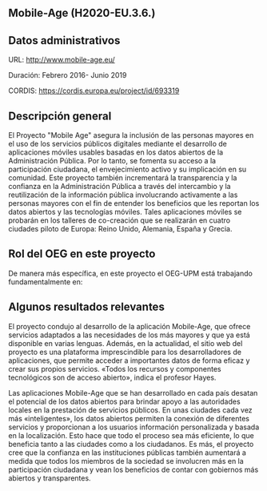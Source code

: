 ## Mobile-Age (H2020-EU.3.6.)

## Datos administrativos

URL: http://www.mobile-age.eu/

Duración: Febrero 2016- Junio 2019

CORDIS: https://cordis.europa.eu/project/id/693319

## Descripción general
El Proyecto "Mobile Age" asegura la inclusión de las personas mayores en el uso de los servicios públicos digitales mediante el desarrollo de aplicaciones móviles usables basadas en los datos abiertos de la Administración Pública. Por lo tanto, se fomenta su acceso a la participación ciudadana, el envejecimiento activo y su implicación en su comunidad. Este proyecto también incrementará la transparencia y la confianza en la Administración Pública a través del intercambio y la reutilización de la información pública involucrando activamente a las personas mayores con el fin de entender los beneficios que les reportan los datos abiertos y las tecnologías móviles. Tales aplicaciones móviles se probarán en los talleres de co-creación que se realizarán en cuatro ciudades piloto de Europa: Reino Unido, Alemania, España y Grecia.


## Rol del OEG en este proyecto
De manera más específica, en este proyecto el OEG-UPM está trabajando fundamentalmente en:


## Algunos resultados relevantes
El proyecto condujo al desarrollo de la aplicación Mobile-Age, que ofrece servicios adaptados a las necesidades de los más mayores y que ya está disponible en varias lenguas. Además, en la actualidad, el sitio web del proyecto es una plataforma imprescindible para los desarrolladores de aplicaciones, que permite acceder a importantes datos de forma eficaz y crear sus propios servicios. «Todos los recursos y componentes tecnológicos son de acceso abierto», indica el profesor Hayes.

Las aplicaciones Mobile-Age que se han desarrollado en cada país desatan el potencial de los datos abiertos para brindar apoyo a las autoridades locales en la prestación de servicios públicos. En unas ciudades cada vez más «inteligentes», los datos abiertos permiten la conexión de diferentes servicios y proporcionan a los usuarios información personalizada y basada en la localización. Esto hace que todo el proceso sea más eficiente, lo que beneficia tanto a las ciudades como a los ciudadanos. Es más, el proyecto cree que la confianza en las instituciones públicas también aumentará a medida que todos los miembros de la sociedad se involucren más en la participación ciudadana y vean los beneficios de contar con gobiernos más abiertos y transparentes.